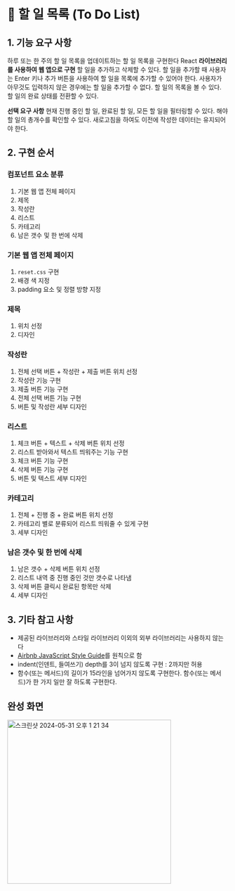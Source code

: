 # 📝 할 일 목록 (To Do List)

## 1. 기능 요구 사항

하루 또는 한 주의 할 일 목록을 업데이트하는 할 일 목록을 구현한다 React **라이브러리를 사용하여 웹 앱으로 구현**
할 일을 추가하고 삭제할 수 있다.
할 일을 추가할 때 사용자는 Enter 키나 추가 버튼을 사용하여 할 일을 목록에 추가할 수 있어야 한다. 사용자가 아무것도 입력하지 않은 경우에는 할 일을 추가할 수 없다.
할 일의 목록을 볼 수 있다.
할 일의 완료 상태를 전환할 수 있다.

**선택 요구 사항**
현재 진행 중인 할 일, 완료된 할 일, 모든 할 일을 필터링할 수 있다. 해야 할 일의 총개수를 확인할 수 있다.
새로고침을 하여도 이전에 작성한 데이터는 유지되어야 한다.

## 2. 구현 순서

### 컴포넌트 요소 분류
1. 기본 웹 앱 전체 페이지
2. 제목
3. 작성란
4. 리스트
5. 카테고리
6. 남은 갯수 및 한 번에 삭제

### 기본 웹 앱 전체 페이지
1. `reset.css` 구현
2. 배경 색 지정
3. padding 요소 및 정렬 방향 지정

### 제목
1. 위치 선정
2. 디자인

### 작성란
1. 전체 선택 버튼 + 작성란 + 제출 버튼 위치 선정
2. 작성란 기능 구현
3. 제출 버튼 기능 구현
4. 전체 선택 버튼 기능 구현
5. 버튼 및 작성란 세부 디자인

### 리스트
1. 체크 버튼 + 텍스트 + 삭제 버튼 위치 선정
2. 리스트 받아와서 텍스트 띄워주는 기능 구현
3. 체크 버튼 기능 구현
4. 삭제 버튼 기능 구현
5. 버튼 및 텍스트 세부 디자인

### 카테고리
1. 전체 + 진행 중 + 완료 버튼 위치 선정
2. 카테고리 별로 분류되어 리스트 띄워줄 수 있게 구현
3. 세부 디자인

### 남은 갯수 및 한 번에 삭제
1. 남은 갯수 + 삭제 버튼 위치 선정
2. 리스트 내역 중 진행 중인 것만 갯수로 나타냄
3. 삭제 버튼 클릭시 완료된 항목만 삭제
4. 세부 디자인

## 3. 기타 참고 사항

- 제공된 라이브러리와 스타일 라이브러리 이외의 외부 라이브러리는 사용하지 않는다
- [Airbnb JavaScript Style Guide](https://github.com/airbnb/javascript)를 원칙으로 함
- indent(인덴트, 들여쓰기) depth를 3이 넘지 않도록 구현 : 2까지만 허용
- 함수(또는 메서드)의 길이가 15라인을 넘어가지 않도록 구현한다. 함수(또는 메서드)가 한 가지 일만 잘 하도록 구현한다.

## 완성 화면
<img width="373" alt="스크린샷 2024-05-31 오후 1 21 34" src="https://github.com/nnoonjy/react-todo-list-precourse/assets/102630375/087afa7f-e717-4205-a447-a7d78b0185f5">

